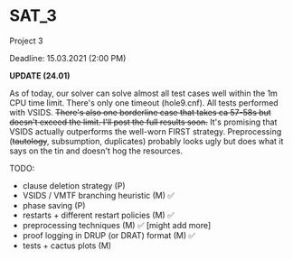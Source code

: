 # SAT_3

Project 3

Deadline: 15.03.2021 (2:00 PM)

**UPDATE (24.01)**

As of today, our solver can solve almost all test cases well within the 1m CPU time limit. There's only one timeout (hole9.cnf). All tests performed with VSIDS.
<del>There's also one borderline case that takes ca 57-58s but doesn't exceed the limit.
I'll post the full results soon.</del> It's promising that VSIDS actually outperforms the well-worn FIRST strategy. Preprocessing (<del>tautology</del>, subsumption, duplicates) probably looks ugly but does what it says on the tin and doesn't hog the resources.

TODO:

* clause deletion strategy (P)
* VSIDS / VMTF branching heuristic (M) :white_check_mark:
* phase saving (P)
* restarts + different restart policies (M) :white_check_mark:
* preprocessing techniques (M) :white_check_mark: [might add more]
* proof logging in DRUP (or DRAT) format (M) :white_check_mark:
* tests + cactus plots (M)
